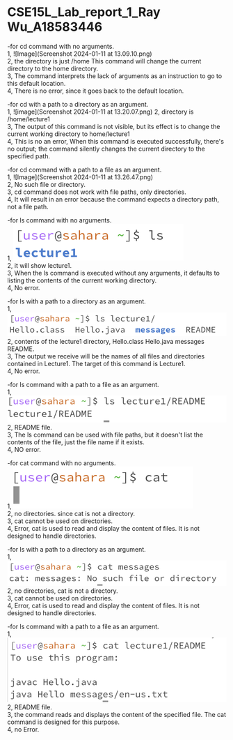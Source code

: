 # CSE15L_Lab_report_1_Ray Wu_A18583446
-for cd command with no arguments.  
1, ![Image](Screenshot 2024-01-11 at 13.09.10.png)  
2, the directory is just /home This command will change the current directory to the home directory.  
3,  The command interprets the lack of arguments as an instruction to go to this default location.   
4, There is no error, since it goes back to the default location.  

-for cd with a path to a directory as an argument.  
1, ![image](Screenshot 2024-01-11 at 13.20.07.png)
2, directory is /home/lecture1  
3, The output of this command is not visible, but its effect is to change the current working directory to home/lecture1  
4, This is no an error, When this command is executed successfully, there's no output; the command silently changes the current directory to the specified path.   

-for cd command with a path to a file as an argument.  
1, ![Image](Screenshot 2024-01-11 at 13.26.47.png)  
2, No such file or directory.  
3, cd command does not work with file paths, only directories.  
4, It will result in an error because the command expects a directory path, not a file path.  

-for ls command with no arguments.  
1, ![Image](1.png)  
2, it will show lecture1.  
3, When the ls command is executed without any arguments, it defaults to listing the contents of the current working directory.  
4, No error.  

-for ls with a path to a directory as an argument.  
1, ![Image](2.png)  
2, contents of the lecture1 directory, Hello.class Hello.java messages README.  
3, The output we receive will be the names of all files and directories contained in Lecture1. The target of this command is Lecture1.  
4, No error.  

-for ls command with a path to a file as an argument.  
1, ![image](8.png)  
2, README file.  
3, The ls command can be used with file paths, but it doesn't list the contents of the file, just the file name if it exists.  
4, NO error.  

-for cat command with no arguments.  
1, ![Image](4.png)  
2, no directories. since cat is not a directory.  
3, cat cannot be used on directories.  
4, Error, cat is used to read and display the content of files. It is not designed to handle directories.  

-for ls with a path to a directory as an argument.  
1, ![Image](5.png)  
2, no directories, cat is not a directory.  
3, cat cannot be used on directories.  
4, Error, cat is used to read and display the content of files. It is not designed to handle directories.  

-for ls command with a path to a file as an argument.  
1, ![Image](7.png)  
2, README file.  
3, the command reads and displays the content of the specified file. The cat command is designed for this purpose.  
4, no Error.  


